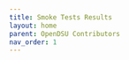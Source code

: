 ```yaml
---
title: Smoke Tests Results
layout: home
parent: OpenDSU Contributors
nav_order: 1
---
```


<div id="smoke-test-report-content">
</div>

<script>
  document.addEventListener('DOMContentLoaded', function() {
    let url = 'https://raw.githubusercontent.com/OpenDSU/opendsu-sdk/test_reports/testReport.html';
    fetch(url)
      .then(function(response) {
        if (response.ok) {
          return response.text();
        } else {
          throw new Error('Could not fetch the report');
        }
      })
      .then(function(html) {
        document.getElementById('test-report-content').innerHTML = html;
      })
      .catch(function(error) {
        console.error('Error fetching the report:', error);
        document.getElementById('test-report-content').innerHTML = `<p>Error loading report. Please check it at the following url: ${url}</p>`;
      });
  });
</script>
